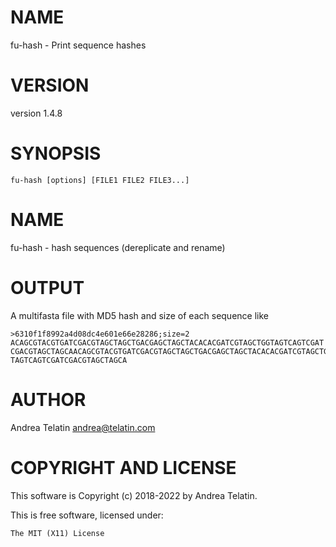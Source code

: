 # NAME

fu-hash - Print sequence hashes

# VERSION

version 1.4.8

# SYNOPSIS

    fu-hash [options] [FILE1 FILE2 FILE3...]

# NAME

fu-hash - hash sequences (dereplicate and rename)

# OUTPUT

A multifasta file with MD5 hash and size of each
sequence like

    >6310f1f8992a4d08dc4e601e66e28286;size=2
    ACAGCGTACGTGATCGACGTAGCTAGCTGACGAGCTAGCTACACACGATCGTAGCTGGTAGTCAGTCGAT
    CGACGTAGCTAGCAACAGCGTACGTGATCGACGTAGCTAGCTGACGAGCTAGCTACACACGATCGTAGCTGG
    TAGTCAGTCGATCGACGTAGCTAGCA

# AUTHOR

Andrea Telatin <andrea@telatin.com>

# COPYRIGHT AND LICENSE

This software is Copyright (c) 2018-2022 by Andrea Telatin.

This is free software, licensed under:

    The MIT (X11) License
